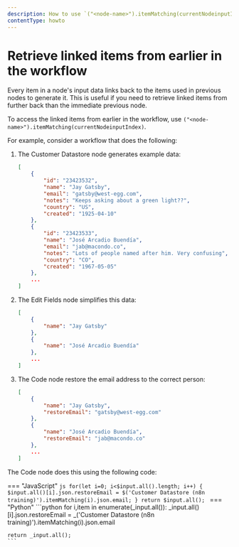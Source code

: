 ```yaml
---
description: How to use `("<node-name>").itemMatching(currentNodeinputIndex)`
contentType: howto
---
```


# Retrieve linked items from earlier in the workflow

Every item in a node's input data links back to the items used in previous nodes to generate it. This is useful if you need to retrieve linked items from further back than the immediate previous node.

To access the linked items from earlier in the workflow, use `("<node-name>").itemMatching(currentNodeinputIndex)`.


For example, consider a workflow that does the following:

1. The Customer Datastore node generates example data:
	```json
	[
		{
			"id": "23423532",
			"name": "Jay Gatsby",
			"email": "gatsby@west-egg.com",
			"notes": "Keeps asking about a green light??",
			"country": "US",
			"created": "1925-04-10"
		},
		{
			"id": "23423533",
			"name": "José Arcadio Buendía",
			"email": "jab@macondo.co",
			"notes": "Lots of people named after him. Very confusing",
			"country": "CO",
			"created": "1967-05-05"
		},
		...
    ]
	```
2. The Edit Fields node simplifies this data:
	```json
	[
		{
			"name": "Jay Gatsby"
		},
		{
			"name": "José Arcadio Buendía"
		},
        ...
	]
	```
3. The Code node restore the email address to the correct person:
	```json
	[
		{
			"name": "Jay Gatsby",
			"restoreEmail": "gatsby@west-egg.com"
		},
		{
			"name": "José Arcadio Buendía",
			"restoreEmail": "jab@macondo.co"
		},
		...
	]
	```

The Code node does this using the following code:

=== "JavaScript"
	```js
	for(let i=0; i<$input.all().length; i++) {
  		$input.all()[i].json.restoreEmail = $('Customer Datastore (n8n training)').itemMatching(i).json.email;
	}
	return $input.all();
	```
=== "Python"
	```python
	for i,item in enumerate(_input.all()):
  		_input.all()[i].json.restoreEmail = _('Customer Datastore (n8n training)').itemMatching(i).json.email

	return _input.all();
	```

